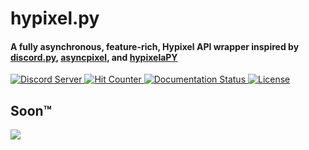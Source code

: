<h1>
    hypixel.py
</h1>

<h4>
    A fully asynchronous, feature-rich, Hypixel API wrapper inspired by 
    <a href='https://github.com/Rapptz/discord.py'>discord.py</a>, 
    <a href='https://github.com/Obsidion-dev/asyncpixel'>asyncpixel</a>, and 
    <a href='https://github.com/myerfire/hypixelaPY'>hypixelaPY</a>
</h4>

<a href='https://discord.gg/PtsBc4b'>
    <img src='https://img.shields.io/discord/719949131497603123.svg?color=%237289da&label=discord&logo=discord&style=flat-square' alt='Discord Server'>
</a>
<a href='#'>
    <img src='https://hits.seeyoufarm.com/api/count/incr/badge.svg?url=https%3A%2F%2Fgithub.com%2Fduhby%2Fhypixel.py&count_bg=%2344cc11&icon=&icon_color=%23555555&title=hits&edge_flat=true' alt='Hit Counter'>
</a>
<a href='https://docs.dubs.rip/en/latest/'>
    <img src='https://readthedocs.org/projects/hypixelpy/badge/?version=latest&style=flat-square' alt='Documentation Status'>
</a>
<a href='https://github.com/duhby/hypixel.py/blob/master/LICENSE'>
    <img src='https://img.shields.io/github/license/duhby/hypixel.py?style=flat-square' alt='License'>
</a>

<h2>Soon™</h2>

<img src='https://github-readme-stats.vercel.app/api?username=duhby&count_private=true&theme=tokyonight&show_icons=true'>
